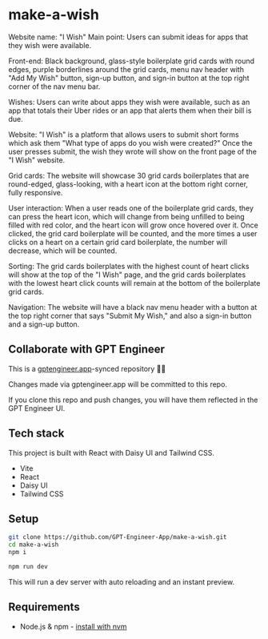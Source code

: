# make-a-wish

Website name: "I Wish"
Main point: Users can submit ideas for apps that they wish were available.

Front-end: Black background, glass-style boilerplate grid cards with round edges, purple borderlines around the grid cards, menu nav header with "Add My Wish" button, sign-up button, and sign-in button at the top right corner of the nav menu bar.

Wishes: Users can write about apps they wish were available, such as an app that totals their Uber rides or an app that alerts them when their bill is due.

Website: "I Wish" is a platform that allows users to submit short forms which ask them "What type of apps do you wish were created?" Once the user presses submit, the wish they wrote will show on the front page of the "I Wish" website.

Grid cards: The website will showcase 30 grid cards boilerplates that are round-edged, glass-looking, with a heart icon at the bottom right corner, fully responsive.

User interaction: When a user reads one of the boilerplate grid cards, they can press the heart icon, which will change from being unfilled to being filled with red color, and the heart icon will grow once hovered over it. Once clicked, the grid card boilerplate will be counted, and the more times a user clicks on a heart on a certain grid card boilerplate, the number will decrease, which will be counted.

Sorting: The grid cards boilerplates with the highest count of heart clicks will show at the top of the "I Wish" page, and the grid cards boilerplates with the lowest heart click counts will remain at the bottom of the boilerplate grid cards.

Navigation: The website will have a black nav menu header with a button at the top right corner that says "Submit My Wish," and also a sign-in button and a sign-up button.


## Collaborate with GPT Engineer

This is a [gptengineer.app](https://gptengineer.app)-synced repository 🌟🤖

Changes made via gptengineer.app will be committed to this repo.

If you clone this repo and push changes, you will have them reflected in the GPT Engineer UI.

## Tech stack

This project is built with React with Daisy UI and Tailwind CSS.

- Vite
- React
- Daisy UI
- Tailwind CSS

## Setup

```sh
git clone https://github.com/GPT-Engineer-App/make-a-wish.git
cd make-a-wish
npm i
```

```sh
npm run dev
```

This will run a dev server with auto reloading and an instant preview.

## Requirements

- Node.js & npm - [install with nvm](https://github.com/nvm-sh/nvm#installing-and-updating)

